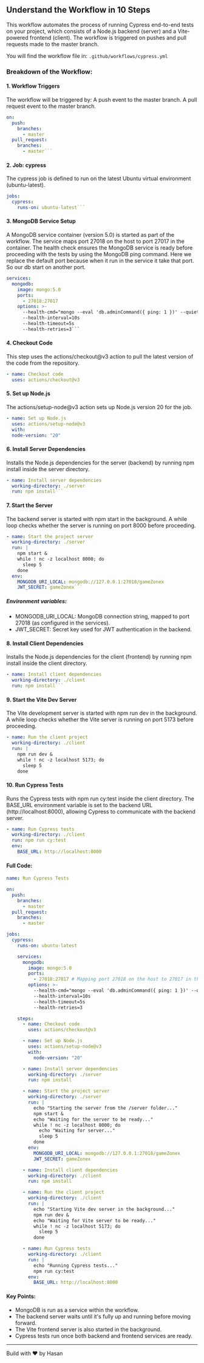 ## Understand the Workflow in 10 Steps

This workflow automates the process of running Cypress end-to-end tests on your project, which consists of a Node.js backend (server) and a Vite-powered frontend (client). The workflow is triggered on pushes and pull requests made to the master branch.

You will find the workflow file in: `.github/workflows/cypress.yml`

### Breakdown of the Workflow:

#### 1. Workflow Triggers

The workflow will be triggered by:
A push event to the master branch.
A pull request event to the master branch.

````yaml
on:
  push:
    branches:
      - master
  pull_request:
    branches:
      - master```
````

#### 2. Job: cypress

The cypress job is defined to run on the latest Ubuntu virtual environment (ubuntu-latest).

````yaml
jobs:
  cypress:
    runs-on: ubuntu-latest```
````

#### 3. MongoDB Service Setup

A MongoDB service container (version 5.0) is started as part of the workflow. The service maps port 27018 on the host to port 27017 in the container.
The health check ensures the MongoDB service is ready before proceeding with the tests by using the MongoDB ping command. Here we replace the default port because when it run in the service it take that port. So our db start on another port.

````yaml
services:
  mongodb:
    image: mongo:5.0
    ports:
      - 27018:27017
    options: >-
      --health-cmd="mongo --eval 'db.adminCommand({ ping: 1 })' --quiet"
      --health-interval=10s
      --health-timeout=5s
      --health-retries=3```
````

#### 4. Checkout Code

This step uses the actions/checkout@v3 action to pull the latest version of the code from the repository.

```yaml
- name: Checkout code
  uses: actions/checkout@v3
```

#### 5. Set up Node.js

The actions/setup-node@v3 action sets up Node.js version 20 for the job.

```yaml
- name: Set up Node.js
  uses: actions/setup-node@v3
  with:
  node-version: "20"
```

#### 6. Install Server Dependencies

Installs the Node.js dependencies for the server (backend) by running npm install inside the server directory.

````yaml
- name: Install server dependencies
  working-directory: ./server
  run: npm install```
````

#### 7. Start the Server

The backend server is started with npm start in the background. A while loop checks whether the server is running on port 8000 before proceeding.

````yaml
- name: Start the project server
  working-directory: ./server
  run: |
    npm start &
    while ! nc -z localhost 8000; do
      sleep 5
    done
  env:
    MONGODB_URI_LOCAL: mongodb://127.0.0.1:27018/gameZonex
    JWT_SECRET: gameZonex```
````

##### Environment variables:

- MONGODB_URI_LOCAL: MongoDB connection string, mapped to port 27018 (as configured in the services).
- JWT_SECRET: Secret key used for JWT authentication in the backend.

#### 8. Install Client Dependencies

Installs the Node.js dependencies for the client (frontend) by running npm install inside the client directory.

````yaml
- name: Install client dependencies
  working-directory: ./client
  run: npm install```
````

#### 9. Start the Vite Dev Server

The Vite development server is started with npm run dev in the background.
A while loop checks whether the Vite server is running on port 5173 before proceeding.

```yaml
- name: Run the client project
  working-directory: ./client
  run: |
    npm run dev &
    while ! nc -z localhost 5173; do
      sleep 5
    done
```

#### 10. Run Cypress Tests

Runs the Cypress tests with npm run cy:test inside the client directory.
The BASE_URL environment variable is set to the backend URL (http://localhost:8000), allowing Cypress to communicate with the backend server.

```yaml
- name: Run Cypress tests
  working-directory: ./client
  run: npm run cy:test
  env:
    BASE_URL: http://localhost:8000
```

#### Full Code:

```yml
name: Run Cypress Tests

on:
  push:
    branches:
      - master
  pull_request:
    branches:
      - master

jobs:
  cypress:
    runs-on: ubuntu-latest

    services:
      mongodb:
        image: mongo:5.0
        ports:
          - 27018:27017 # Mapping port 27018 on the host to 27017 in the container
        options: >-
          --health-cmd="mongo --eval 'db.adminCommand({ ping: 1 })' --quiet"
          --health-interval=10s
          --health-timeout=5s
          --health-retries=3

    steps:
      - name: Checkout code
        uses: actions/checkout@v3

      - name: Set up Node.js
        uses: actions/setup-node@v3
        with:
          node-version: "20"

      - name: Install server dependencies
        working-directory: ./server
        run: npm install

      - name: Start the project server
        working-directory: ./server
        run: |
          echo "Starting the server from the /server folder..."
          npm start &
          echo "Waiting for the server to be ready..."
          while ! nc -z localhost 8000; do
            echo "Waiting for server..."
            sleep 5
          done
        env:
          MONGODB_URI_LOCAL: mongodb://127.0.0.1:27018/gameZonex
          JWT_SECRET: gameZonex

      - name: Install client dependencies
        working-directory: ./client
        run: npm install

      - name: Run the client project
        working-directory: ./client
        run: |
          echo "Starting Vite dev server in the background..."
          npm run dev &
          echo "Waiting for Vite server to be ready..."
          while ! nc -z localhost 5173; do
            sleep 5
          done

      - name: Run Cypress tests
        working-directory: ./client
        run: |
          echo "Running Cypress tests..."
          npm run cy:test
        env:
          BASE_URL: http://localhost:8000
```

#### Key Points:

- MongoDB is run as a service within the workflow.
- The backend server waits until it's fully up and running before moving forward.
- The Vite frontend server is also started in the background.
- Cypress tests run once both backend and frontend services are ready.

---

Build with ❤️ by Hasan
